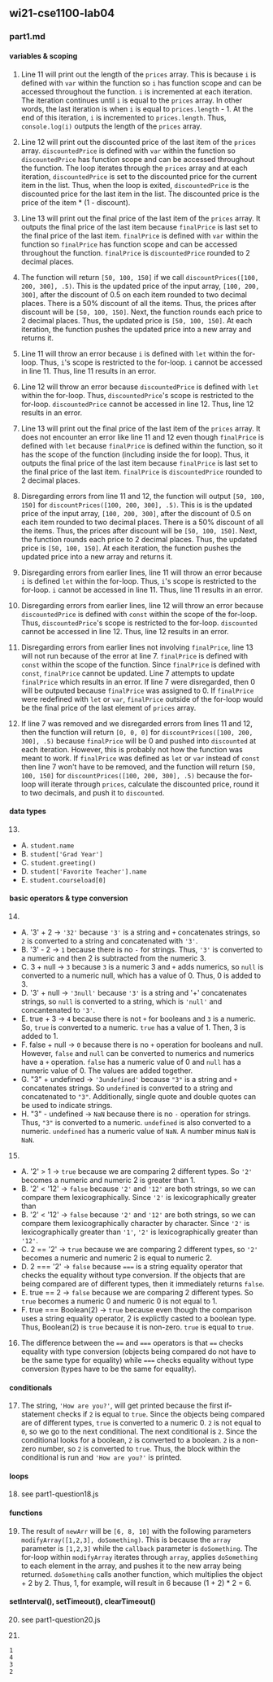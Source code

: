 ## wi21-cse1100-lab04
### part1.md
#### variables & scoping
1. Line 11 will print out the length of the `prices` array. This is because `i` is defined with `var` within the function so `i` has function scope and can be accessed throughout the function. `i` is incremented at each iteration. The iteration continues until `i` is equal to the `prices` array. In other words, the last iteration is when `i` is equal to `prices.length` - 1. At the end of this iteration, `i` is incremented to `prices.length`. Thus, `console.log(i)` outputs the length of the `prices` array.

2. Line 12 will print out the discounted price of the last item of the `prices` array. `discountedPrice` is defined with `var` within the function so `discountedPrice` has function scope and can be accessed throughout the function. The loop iterates through the `prices` array and at each iteration, `discountedPrice` is set to the discounted price for the current item in the list. Thus, when the loop is exited, `discountedPrice` is the discounted price for the last item in the list. The discounted price is the price of the item * (1 - discount).

3. Line 13 will print out the final price of the last item of the `prices` array. It outputs the final price of the last item because `finalPrice` is last set to the final price of the last item. `finalPrice` is defined with `var` within the function so `finalPrice` has function scope and can be accessed throughout the function. `finalPrice` is `discountedPrice` rounded to 2 decimal places.

4. The function will return `[50, 100, 150]` if we call `discountPrices([100, 200, 300], .5)`. This is the updated price of the input array, `[100, 200, 300]`, after the discount of 0.5 on each item rounded to two decimal places. There is a 50% discount of all the items. Thus, the prices after discount will be `[50, 100, 150]`. Next, the function rounds each price to 2 decimal places. Thus, the updated price is `[50, 100, 150]`. At each iteration, the function pushes the updated price into a new array and returns it.

5. Line 11 will throw an error because `i` is defined with `let` within the for-loop. Thus, `i`'s scope is restricted to the for-loop. `i` cannot be accessed in line 11. Thus, line 11 results in an error.

6. Line 12 will throw an error because `discountedPrice` is defined with `let` within the for-loop. Thus, `discountedPrice`'s scope is restricted to the for-loop. `discountedPrice` cannot be accessed in line 12. Thus, line 12 results in an error.

7. Line 13 will print out the final price of the last item of the `prices` array. It does not encounter an error like line 11 and 12 even though `finalPrice` is defined with `let` because `finalPrice` is defined within the function, so it has the scope of the function (including inside the for loop). Thus, it outputs the final price of the last item because `finalPrice` is last set to the final price of the last item. `finalPrice` is `discountedPrice` rounded to 2 decimal places.

8. Disregarding errors from line 11 and 12, the function will output `[50, 100, 150]` for `discountPrices([100, 200, 300], .5)`. This is is the updated price of the input array, `[100, 200, 300]`, after the discount of 0.5 on each item rounded to two decimal places. There is a 50% discount of all the items. Thus, the prices after discount will be `[50, 100, 150]`. Next, the function rounds each price to 2 decimal places. Thus, the updated price is `[50, 100, 150]`. At each iteration, the function pushes the updated price into a new array and returns it.

9. Disregarding errors from earlier lines, line 11 will throw an error because `i` is defined `let` within the for-loop. Thus, `i`'s scope is restricted to the for-loop. `i` cannot be accessed in line 11. Thus, line 11 results in an error.

10. Disregarding errors from earlier lines, line 12 will throw an error because `discountedPrice` is defined with `const` within the scope of the for-loop. Thus, `discountedPrice`'s scope is restricted to the for-loop. `discounted` cannot be accessed in line 12. Thus, line 12 results in an error.

11. Disregarding errors from earlier lines not involving `finalPrice`, line 13 will not run because of the error at line 7. `finalPrice` is defined with `const` within the scope of the function. Since `finalPrice` is defined with `const`, `finalPrice` cannot be updated. Line 7 attempts to update `finalPrice` which results in an error. If line 7 were disregarded, then 0 will be outputed because `finalPrice` was assigned to 0. If `finalPrice` were redefined with `let` or `var`, `finalPrice` outside of the for-loop would be the final price of the last element of `prices` array.

12. If line 7 was removed and we disregarded errors from lines 11 and 12, then the function will return `[0, 0, 0]` for `discountPrices([100, 200, 300], .5)` because `finalPrice` will be 0 and pushed into `discounted` at each iteration. However, this is probably not how the function was meant to work. If `finalPrice` was defined as `let` or `var` instead of `const` then line 7 won't have to be removed, and the function will return `[50, 100, 150]` for `discountPrices([100, 200, 300], .5)` because the for-loop will iterate through `prices`, calculate the discounted price, round it to two decimals, and push it to `discounted`.

#### data types
13.
  - A. `student.name`
  - B. `student['Grad Year']`
  - C. `student.greeting()`
  - D. `student['Favorite Teacher'].name`
  - E. `student.courseload[0]`

#### basic operators & type conversion
14.
  - A. '3' + 2 -> `'32'` because `'3'` is a string and `+` concatenates strings, so `2` is converted to a string and concatenated with `'3'`.
  - B. '3' - 2 -> `1` because there is no `-` for strings. Thus, `'3'` is converted to a numeric and then 2 is subtracted from the numeric 3.
  - C. 3 + null -> `3` because `3` is a numeric 3 and `+` adds numerics, so `null` is converted to a numeric null, which has a value of 0. Thus, 0 is added to 3.
  - D. '3' + null -> `'3null'` because `'3'` is a string and '+' concatenates strings, so `null` is converted to a string, which is `'null'` and concantenated to `'3'`.
  - E. true + 3 -> `4` because there is not `+` for booleans and `3` is a numeric. So, `true` is converted to a numeric. `true` has a value of 1. Then, 3 is added to 1.
  - F. false + null -> `0` because there is no `+` operation for booleans and null. However, `false` and `null` can be converted to numerics and numerics have a `+` operation. `false` has a numeric value of 0 and `null` has a numeric value of 0. The values are added together.
  - G. "3" + undefined -> `'3undefined'` because `"3"` is a string and `+` concatenates strings. So `undefined` is converted to a string and concatenated to `"3"`. Additionally, single quote and double quotes can be used to indicate strings.
  - H. "3" - undefined -> `NaN` because there is no `-` operation for strings. Thus, `"3"` is converted to a numeric. `undefined` is also converted to a numeric. `undefined` has a numeric value of `NaN`. A number minus `NaN` is `NaN`.

15.
  - A. '2' > 1 -> `true` because we are comparing 2 different types. So `'2'` becomes a numeric and numeric 2 is greater than 1.
  - B. '2' < '12' -> `false` because `'2'` and `'12'` are both strings, so we can compare them lexicographically. Since `'2'` is lexicographically greater than 
  - B. '2' < '12' -> `false` because `'2'` and `'12'` are both strings, so we can compare them lexicographically character by character. Since `'2'` is lexicographically greater than `'1'`, `'2'` is lexicographically greater than `'12'`.
  - C. 2 == '2' -> `true` because we are comparing 2 different types, so `'2'` becomes a numeric and numeric 2 is equal to numeric 2.
  - D. 2 === '2' -> `false` because `===` is a string equality operator that checks the equality without type conversion. If the objects that are being compared are of different types, then it immediately returns `false`.
  - E. true == 2 -> `false` because we are comparing 2 different types. So `true` becomes a numeric 0 and numeric 0 is not equal to 1.
  - F. true === Boolean(2) -> `true` because even though the comparison uses a string equality operator, 2 is explictly casted to a boolean type. Thus, Boolean(2) is `true` because it is non-zero. `true` is equal to `true`.

16. The difference between the `==` and `===` operators is that `==` checks equality with type conversion (objects being compared do not have to be the same type for equality) while `===` checks equality without type conversion (types have to be the same for equality).

#### conditionals
17. The string, `'How are you?'`, will get printed because the first if-statement checks if `2` is equal to `true`. Since the objects being compared are of different types, `true` is converted to a numeric 0. `2` is not equal to `0`, so we go to the next conditional. The next conditional is `2`. Since the conditional looks for a boolean, `2` is converted to a boolean. `2` is a non-zero number, so `2` is converted to `true`. Thus, the block within the conditional is run and `'How are you?'` is printed.

#### loops
18. see part1-question18.js

#### functions
19. The result of `newArr` will be `[6, 8, 10]` with the following parameters `modifyArray([1,2,3], doSomething)`. This is because the `array` parameter is `[1,2,3]` while the `callback` parameter is `doSomething`. The for-loop within `modifyArray` iterates through `array`, applies `doSomething` to each element in the array, and pushes it to the new array being returned. `doSomething` calls another function, which multiplies the object + 2 by 2. Thus, 1, for example, will result in 6 because (1 + 2) * 2 = 6.

#### setInterval(), setTimeout(), clearTimeout()
20. see part1-question20.js

21. 
```
1
4
3
2
```